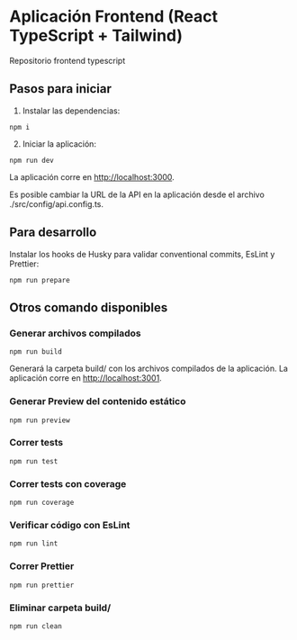 # Aplicación Frontend (React TypeScript + Tailwind)
Repositorio frontend typescript


## Pasos para iniciar
1. Instalar las dependencias:
```
npm i
```

2. Iniciar la aplicación:
```
npm run dev
```

La aplicación corre en [http://localhost:3000](http://localhost:3000).

Es posible cambiar la URL de la API en la aplicación desde el archivo ./src/config/api.config.ts.




## Para desarrollo

Instalar los hooks de Husky para validar conventional commits, EsLint y Prettier:
```
npm run prepare
```



## Otros comando disponibles


### Generar archivos compilados
```
npm run build
```

Generará la carpeta build/ con los archivos compilados de la aplicación. La aplicación corre en [http://localhost:3001](http://localhost:3001).



### Generar Preview del contenido estático
```
npm run preview
```


### Correr tests
```
npm run test
```


### Correr tests con coverage
```
npm run coverage
```


### Verificar código con EsLint
```
npm run lint
```


### Correr Prettier
```
npm run prettier
```


### Eliminar carpeta build/
```
npm run clean
```
